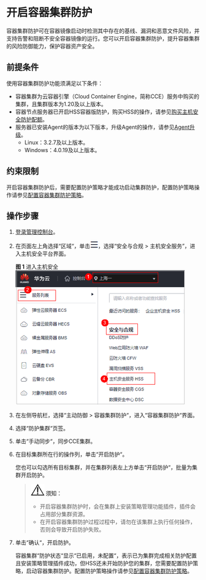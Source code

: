 # 开启容器集群防护<a name="hss_01_0538"></a>

容器集群防护可在容器镜像启动时检测其中存在的基线、漏洞和恶意文件风险，并支持告警和阻断不安全容器镜像的运行。您可以开启容器集群防护，提升容器集群的风险防御能力，保护容器资产安全。

## 前提条件<a name="section51541042693"></a>

使用容器集群防护功能须满足以下条件：

-   容器集群为云容器引擎（Cloud Container Engine，简称CCE）服务中购买的集群，且集群版本为1.20及以上版本。
-   容器节点服务器已开启HSS容器版防护，购买HSS的操作，请参见[购买主机安全防护配额](购买主机安全防护配额.md)。
-   服务器已安装Agent的版本为以下版本，升级Agent的操作，请参见[Agent升级](Agent升级.md)。
    -   Linux：3.2.7及以上版本。
    -   Windows：4.0.19及以上版本。

## 约束限制<a name="section189152038174811"></a>

开启容器集群防护后，需要配置防护策略才能成功启动集群防护，配置防护策略操作请参见[配置容器集群防护策略](配置容器集群防护策略.md)。

## 操作步骤<a name="section12153719123817"></a>

1.  [登录管理控制台](https://console.huaweicloud.com/?locale=zh-cn)。
2.  在页面左上角选择“区域“，单击![](figures/zh-cn_image_0000001517317834.png)，选择“安全与合规 \> 主机安全服务”，进入主机安全平台界面。

    **图 1**  进入主机安全<a name="hss_01_0234_fig1855613765114"></a>  
    ![](figures/进入主机安全.png "进入主机安全")

1.  在左侧导航栏，选择“主动防御  \>  容器集群防护“，进入“容器集群防护“界面。
2.  选择“防护集群“页签。
3.  单击“手动同步“，同步CCE集群。
4.  在目标集群所在行的操作列，单击“开启防护“。

    您也可以勾选所有目标集群，并在集群列表左上方单击“开启防护“，批量为集群开启防护。

    >![](public_sys-resources/icon-notice.gif) **须知：** 
    >-   开启容器集群防护时，会在集群上安装策略管理功能插件，插件会占用部分集群资源。
    >-   在开启容器集群防护过程过程中，请勿在该集群上执行任何操作，否则会导致开启防护失败。

5.  单击“确认“，开启防护。

    容器集群“防护状态“显示“已启用，未配置“，表示已为集群完成相关防护配置且安装策略管理插件成功，但HSS还未开始防护您的集群，您需要配置防护策略，启动容器集群防护。配置防护策略操作请参见[配置容器集群防护策略](配置容器集群防护策略.md)。

